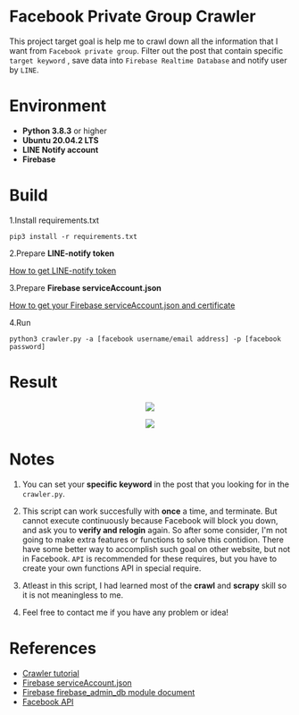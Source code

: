 # Facebook Private Group Crawler

This project target goal is help me to crawl down all the information that I want from ``Facebook private group``. Filter out the post that contain specific ``target keyword`` , save data into ``Firebase Realtime Database`` and notify user by ``LINE``.

# Environment
  - **Python 3.8.3** or higher
  - **Ubuntu 20.04.2 LTS**
  - **LINE Notify account**
  - **Firebase**

# Build

1.Install requirements.txt

```
pip3 install -r requirements.txt
```

2.Prepare **LINE-notify token**
  
  [How to get LINE-notify token](https://bustlec.github.io/note/2018/07/10/line-notify-using-python/)


3.Prepare **Firebase serviceAccount.json**

  [How to get your Firebase serviceAccount.json and certificate](https://medium.com/pyradise/10%E5%88%86%E9%90%98%E8%B3%87%E6%96%99%E5%BA%AB%E6%93%8D%E4%BD%9C-%E6%96%B0%E5%A2%9E%E8%B3%87%E6%96%99-b96db385e1e4)


4.Run

```
python3 crawler.py -a [facebook username/email address] -p [facebook password]
```

# Result

<p align="center">
  <img src='https://user-images.githubusercontent.com/44123278/126373072-137ccfdb-cd3f-4081-925a-1aa977dcfba7.png'>
</p>


<p align="center">
  <img src='https://user-images.githubusercontent.com/44123278/126373162-6f933c29-4559-4e83-9ec5-b28564698d74.jpg'>
</p>



# Notes
  1. You can set your **specific keyword** in the post that you looking for in the ``crawler.py``.
  
  2. This script can work succesfully with **once** a time, and terminate. But cannot execute continuously because Facebook will block you down, and ask you to **verify and relogin** again. So after some consider, I'm not going to make extra features or functions to solve this contidion. There have some better way to accomplish such goal on other website, but not in Facebook. ``API`` is recommended for these requires, but you have to create your own functions API in special require.
  
  3. Atleast in this script, I had learned most of the **crawl** and **scrapy** skill so it is not meaningless to me.

  4. Feel free to contact me if you have any problem or idea!


# References
  - [Crawler tutorial](https://www.learncodewithmike.com/2020/06/python-line-notify.html)
  - [Firebase serviceAccount.json](https://medium.com/pyradise/10%E5%88%86%E9%90%98%E8%B3%87%E6%96%99%E5%BA%AB%E6%93%8D%E4%BD%9C-%E6%96%B0%E5%A2%9E%E8%B3%87%E6%96%99-b96db385e1e4)
  - [Firebase firebase_admin_db module document](https://firebase.google.com/docs/reference/admin/python/firebase_admin.db)
  - [Facebook API](https://developers.facebook.com/docs/groups-api/common-uses#app-installation-webhooks)
